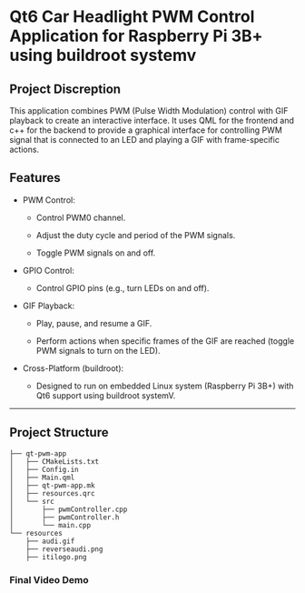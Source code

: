 # Qt6 Car Headlight PWM Control Application for Raspberry Pi 3B+ using buildroot systemv 

## Project Discreption
This application combines PWM (Pulse Width Modulation) control with GIF playback to create an interactive interface. It uses QML for the frontend and c++ for the backend to provide a graphical interface for controlling PWM signal that is connected to an LED and playing a GIF with frame-specific actions.

## Features
- PWM Control:

    - Control PWM0 channel.

    - Adjust the duty cycle and period of the PWM signals.

    - Toggle PWM signals on and off.

- GPIO Control:

    - Control GPIO pins (e.g., turn LEDs on and off).

- GIF Playback:

    - Play, pause, and resume a GIF.

    - Perform actions when specific frames of the GIF are reached (toggle PWM signals to turn on the LED).

- Cross-Platform (buildroot):

    - Designed to run on embedded Linux system (Raspberry Pi 3B+) with Qt6 support using buildroot systemV.

---

## Project Structure

```
├── qt-pwm-app
│   ├── CMakeLists.txt
│   ├── Config.in
│   ├── Main.qml
│   ├── qt-pwm-app.mk
│   ├── resources.qrc
│   └── src
│       ├── pwmController.cpp
│       ├── pwmController.h
│       └── main.cpp
└── resources
    ├── audi.gif
    ├── reverseaudi.png
    ├── itilogo.png
```

### Final Video Demo 

